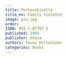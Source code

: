 ```yaml
---
title: Perheväkivalta
title_en: Family Violence
image: pvv.jpg
order: 
ISBN: 951-1-07787-2
published: 1984
publisher: Otava
authors: Teuvo Peltoniemi
categories: Books
---
```



